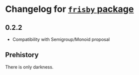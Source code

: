 # Changelog for [`frisby` package](http://github.com/bgamari/frisby)

## 0.2.2

* Compatibility with Semigroup/Monoid proposal

## Prehistory

There is only darkness.
